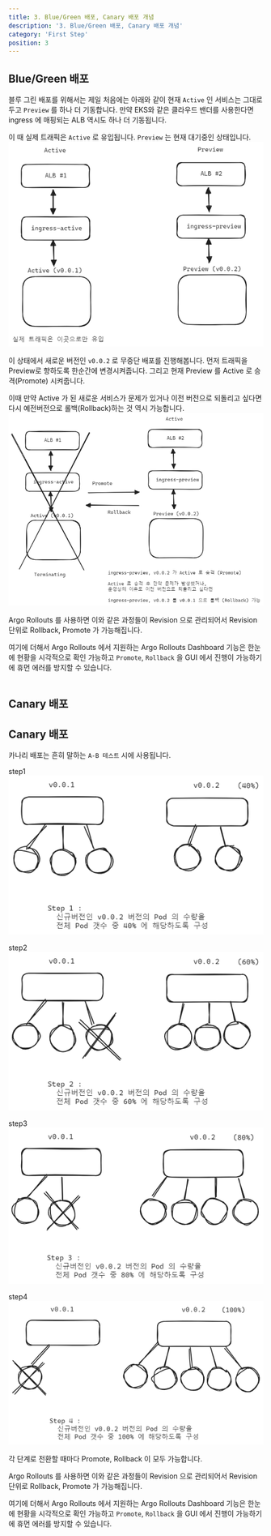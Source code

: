 ```yaml
---
title: 3. Blue/Green 배포, Canary 배포 개념
description: '3. Blue/Green 배포, Canary 배포 개념'
category: 'First Step'
position: 3
---
```


## Blue/Green 배포 
블루 그린 배포를 위해서는 제일 처음에는 아래와 같이 현재 `Active` 인 서비스는 그대로 두고 `Preview` 를 하나 더 기동합니다. 만약 EKS와 같은 클라우드 밴더를 사용한다면 ingress 에 매핑되는 ALB 역시도 하나 더 기동됩니다.<br>

이 때 실제 트래픽은 `Active` 로 유입됩니다. `Preview` 는 현재 대기중인 상태입니다. 
<img src="https://raw.githubusercontent.com/chagchagchag/argocd-rollout-deploy-docs/main/content/en/0.first-step/img/CONCEPT-BLUEGREEN/1.png"/>
<br>

이 상태에서 새로운 버전인 `v0.0.2` 로 무중단 배포를 진행해봅니다. 먼저 트래픽을 Preview로 향하도록 한순간에 변경시켜줍니다. 그리고 현재 Preview 를 Active 로 승격(Promote) 시켜줍니다. <br>

이때 만약 Active 가 된 새로운 서비스가 문제가 있거나 이전 버전으로 되돌리고 싶다면 다시 예전버전으로 롤백(Rollback)하는 것 역시 가능합니다.
<img src="https://raw.githubusercontent.com/chagchagchag/argocd-rollout-deploy-docs/main/content/en/0.first-step/img/CONCEPT-BLUEGREEN/2.png"/>
<br>

Argo Rollouts 를 사용하면 이와 같은 과정들이 Revision 으로 관리되어서 Revision 단위로 Rollback, Promote 가 가능해집니다.<br>

여기에 더해서 Argo Rollouts 에서 지원하는 Argo Rollouts Dashboard 기능은 한눈에 현황을 시각적으로 확인 가능하고 `Promote`, `Rollback` 을 GUI 에서 진행이 가능하기에 휴먼 에러를 방지할 수 있습니다.<br>
<br>

## Canary 배포
## Canary 배포
카나리 배포는 흔히 말하는 `A-B 테스트` 시에 사용됩니다.

step1
<img src="./img/CONCEPT-CANARY/1.png"/>
<br>

step2
<img src="./img/CONCEPT-CANARY/2.png"/>
<br>

step3
<img src="./img/CONCEPT-CANARY/3.png"/>
<br>

step4
<img src="./img/CONCEPT-CANARY/4.png"/>
<br>

각 단계로 전환할 때마다 Promote, Rollback 이 모두 가능합니다.

Argo Rollouts 를 사용하면 이와 같은 과정들이 Revision 으로 관리되어서 Revision 단위로 Rollback, Promote 가 가능해집니다.<br>

여기에 더해서 Argo Rollouts 에서 지원하는 Argo Rollouts Dashboard 기능은 한눈에 현황을 시각적으로 확인 가능하고 `Promote`, `Rollback` 을 GUI 에서 진행이 가능하기에 휴먼 에러를 방지할 수 있습니다.<br>
<br>
